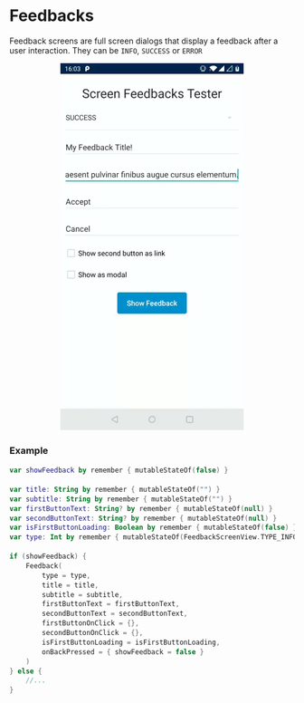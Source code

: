 # Feedbacks

Feedback screens are full screen dialogs that display a feedback after a user interaction. They can be `INFO`, `SUCCESS` or `ERROR`

<p align="center">
    <img src="../../../../../../../../../doc/images/screen_feedbacks/feedbacks.gif">
</p>

### Example
```kotlin
var showFeedback by remember { mutableStateOf(false) }

var title: String by remember { mutableStateOf("") }
var subtitle: String by remember { mutableStateOf("") }
var firstButtonText: String? by remember { mutableStateOf(null) }
var secondButtonText: String? by remember { mutableStateOf(null) }
var isFirstButtonLoading: Boolean by remember { mutableStateOf(false) }
var type: Int by remember { mutableStateOf(FeedbackScreenView.TYPE_INFO) }

if (showFeedback) {
    Feedback(
        type = type,
        title = title,
        subtitle = subtitle,
        firstButtonText = firstButtonText,
        secondButtonText = secondButtonText,
        firstButtonOnClick = {},
        secondButtonOnClick = {},
        isFirstButtonLoading = isFirstButtonLoading,
        onBackPressed = { showFeedback = false }
    )
} else {
    //...
}
```
